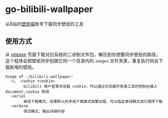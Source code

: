 # go-bilibili-wallpaper

从B站的[壁纸喵](https://space.bilibili.com/6823116)账号下载同步壁纸的工具

## 使用方式

从 [release](https://github.com/AyakuraYuki/go-bilibili-wallpaper/releases) 页面下载对应系统的二进制文件包，解压到你想要同步壁纸的路径。这个程序会把壁纸同步到跟它同一个目录内的 `images` 文件夹里，重复执行则会下载新增的壁纸。

```text
Usage of ./bilibili-wallpaper:
  -c, -cookie <cookie>
        bilibili 用户登录浏览器 cookie，可以通过浏览器开发者工具的控制台输入 document.cookie 获得
  -serial
        单线下载模式，如果默认的多线下载模式频繁出错，可以指定单线模式进行顺序下载
  -verbose
        调试模式，输出详细内容
```
